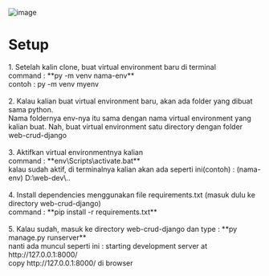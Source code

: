 ![image](https://github.com/user-attachments/assets/bafccb4f-1d2d-42eb-987d-ab686acec609)<h1>Setup</h1>
<p>
  1. Setelah kalin clone, buat virtual environment baru di terminal
  <br>
     command : **py -m venv nama-env**
  <br>
     contoh : py -m venv myenv
  <br>
  <br>
  2. Kalau kalian buat virtual environment baru, akan ada folder yang dibuat sama python. 
  <br>
     Nama foldernya env-nya itu sama dengan nama virtual environment yang kalian buat. Nah, buat virtual environment satu directory dengan folder web-crud-django
  <br>
  <br>
  3. Aktifkan virtual environmentnya kalian
  <br>
     command : **env\Scripts\activate.bat**
  <br>
     kalau sudah aktif, di terminalnya kalian akan ada seperti ini(contoh) : (nama-env) D:\web-dev\..
  <br>
  <br>
  4. Install dependencies menggunakan file requirements.txt (masuk dulu ke directory web-crud-django)
  <br>
     command : **pip install -r requirements.txt**
  <br>
  <br>
  5. Kalau sudah, masuk ke directory web-crud-django dan type : **py manage.py runserver**
  <br>
  nanti ada muncul seperti ini : starting development server at http://127.0.0.1:8000/
  <br>
  copy http://127.0.0.1:8000/ di browser
  <br>
</p>

